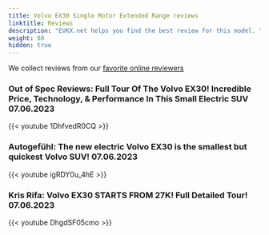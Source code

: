 ```yaml
---
title: Volvo EX30 Single Motor Extended Range reviews
linktitle: Reviews
description: "EVKX.net helps you find the best review for this model. "
weight: 80
hidden: true
---
```

<object type="image/svg+xml" data="../modelnavigation.svg"></object>
We collect reviews from our [favorite online reviewers](/guides/evreviewers/)

### Out of Spec Reviews: Full Tour Of The Volvo EX30! Incredible Price, Technology, & Performance In This Small Electric SUV 07.06.2023

{{< youtube 1DhfvedR0CQ >}}

### Autogefühl: The new electric Volvo EX30 is the smallest but quickest Volvo SUV! 07.06.2023

{{< youtube igRDY0u_4hE >}}

### Kris Rifa: Volvo EX30 STARTS FROM 27K! Full Detailed Tour! 07.06.2023

{{< youtube DhgdSF05cmo >}}

